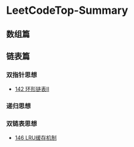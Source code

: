 # LeetCodeTop-Summary
## 数组篇


## 链表篇
### 双指针思想
- [142 环形链表Ⅱ](https://github.com/zhangjunjie0730/LeetCodeTop-Summary/issues/2)
### 递归思想

### 双链表思想
- [146 LRU缓存机制](https://github.com/zhangjunjie0730/LeetCodeTop-Summary/issues/1)
